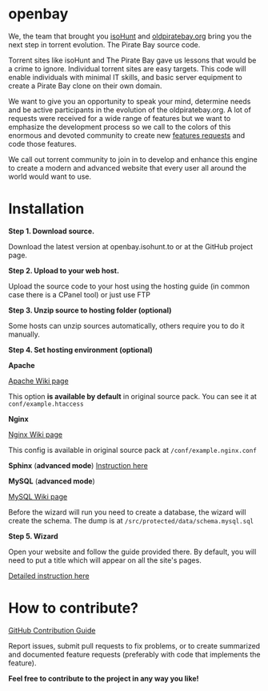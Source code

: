 openbay
=======
We, the team that brought you [isoHunt](https://isohunt.to) and [oldpiratebay.org](http://oldpiratebay.org) bring you the next step in torrent evolution. The Pirate Bay source code.

Torrent sites like isoHunt and The Pirate Bay gave us lessons that would be a crime to ignore. Individual torrent sites are easy targets. This code will enable individuals with minimal IT skills, and basic server equipment to create a Pirate Bay clone on their own domain.

We want to give you an opportunity to speak your mind, determine needs and be active participants in the evolution of the oldpiratebay.org. A lot of requests were received for a wide range of features but we want to emphasize the development process so we call to the colors of this enormous and devoted community to create new [features requests](https://openbay.uservoice.com/forums/279139-ideas) and code those features.

We call out torrent community to join in to develop and enhance this engine to create a modern and advanced website that every user all around the world would want to use. 


Installation
=======

**Step 1. Download source.**

Download the latest version at openbay.isohunt.to or at the GitHub project page.

**Step 2. Upload to your web host.**

Upload the source code to your host using the hosting guide
(in common case there is a CPanel tool) or just use FTP

**Step 3. Unzip source to hosting folder (optional)**

Some hosts can unzip sources automatically, others require you to do it
manually.

**Step 4. Set hosting environment (optional)**

**Apache**

[Apache Wiki page](http://en.wikipedia.org/wiki/Apache_HTTP_Server)

This option **is available by default** in original source pack. You can see it
at `conf/example.htaccess`

**Nginx**

[Nginx Wiki page](http://en.wikipedia.org/wiki/Nginx)

This config is available in original source pack at `/conf/example.nginx.conf`

**Sphinx** (**advanced mode**)
[Instruction here](https://github.com/isohuntto/openbay/wiki/sphinx)

**MySQL** (**advanced mode**)

[MySQL Wiki page](http://en.wikipedia.org/wiki/MySQL)

Before the wizard will run you need to create a database, the wizard will create
the schema. The dump is at `/src/protected/data/schema.mysql.sql`

**Step 5. Wizard**

Open your website and follow the guide provided there. By default, you will need
to put a title which will appear on all the site's pages.

[Detailed instruction here](https://github.com/isohuntto/openbay/wiki/shared-hosting-guide)

How to contribute?
==================
[GitHub Contribution Guide](https://guides.github.com/activities/contributing-to-open-source/)

Report issues, submit pull requests to fix problems, or to create summarized and
documented feature requests (preferably with code that implements the
feature).

**Feel free to contribute to the project in any way you like!**
